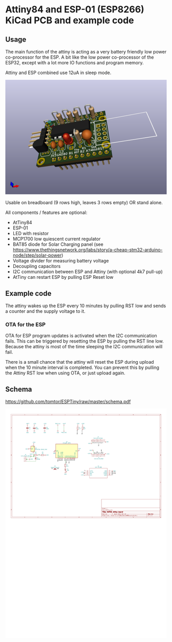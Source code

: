 # Attiny84 and ESP-01 (ESP8266) KiCad PCB and example code

## Usage

The main function of the attiny is acting as a very battery friendly low power co-processor for the ESP.
A bit like the low power co-processor of the ESP32, except with a lot more IO functions and program memory.

Attiny and ESP combined use 12uA in sleep mode.

![3D rendering](ESPTiny.png)

Usable on breadboard (9 rows high, leaves 3 rows empty) OR stand alone.

All components / features are optional:

- AtTiny84
- ESP-01
- LED with resistor
- MCP1700 low quiescent current regulator
- BAT85 diode for Solar Charging panel (see https://www.thethingsnetwork.org/labs/story/a-cheap-stm32-arduino-node/step/solar-power)
- Voltage divider for measuring battery voltage
- Decoupling capacitors
- I2C communication between ESP and Attiny (with optional 4k7 pull-up)
- AtTiny can restart ESP by pulling ESP Reset low

## Example code

The attiny wakes up the ESP every 10 minutes by pulling RST low and sends a counter and the supply voltage to it.

### OTA for the ESP
OTA for ESP program updates is activated when the I2C communication fails.
This can be triggered by resetting the ESP by pulling the RST line low.
Because the attiny is most of the time sleeping
the I2C communication will fail.

There is a small chance that the attiny will reset the ESP during upload when the 10 minute interval is completed.
You can prevent this by pulling the Attiny RST low when using OTA, or just upload again.

## Schema

https://github.com/tomtor/ESPTiny/raw/master/schema.pdf

<img alt="Schema" src="./schema.svg">
